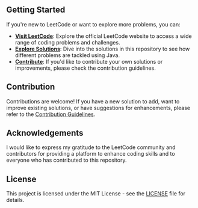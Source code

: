 
## Getting Started

If you're new to LeetCode or want to explore more problems, you can:

- **[Visit LeetCode](https://leetcode.com/)**: Explore the official LeetCode website to access a wide range of coding problems and challenges.
- **[Explore Solutions](/java/leetcode/problems)**: Dive into the solutions in this repository to see how different problems are tackled using Java.
- **[Contribute](CONTRIBUTING.md)**: If you'd like to contribute your own solutions or improvements, please check the contribution guidelines.

## Contribution

Contributions are welcome! If you have a new solution to add, want to improve existing solutions, or have suggestions for enhancements, please refer to the [Contribution Guidelines](CONTRIBUTING.md).

## Acknowledgements

I would like to express my gratitude to the LeetCode community and contributors for providing a platform to enhance coding skills and to everyone who has contributed to this repository.

## License

This project is licensed under the MIT License - see the [LICENSE](LICENSE) file for details.
